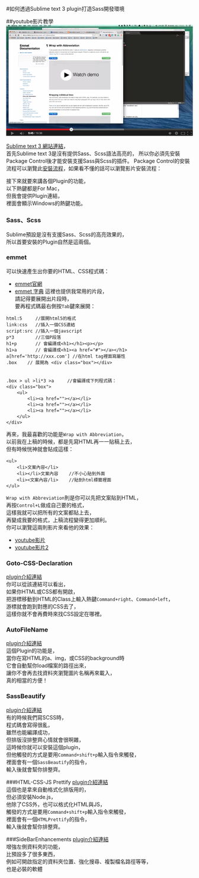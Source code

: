 #如何透過Sublime text 3 plugin打造Sass開發環境

##youtube影片教學  
<a href="https://www.youtube.com/watch?v=GFzjOzwtcxA&feature=youtu.be" target="_blank">![](/images/sass/20141011-1.png)</a> 

<a href="http://www.sublimetext.com/3" target="_blank">Sublime text 3 網站連結</a>，  
首先Sublime text 3是沒有提供Sass、Scss語法高亮的，
所以你必須先安裝 Package Control後才能安裝支援Sass與Scss的插件。
Package Control的安裝流程可以瀏覽此<a href="https://sublime.wbond.net/installation" target="_blank">安裝流程</a>，如果看不懂的話可以瀏覽影片安裝流程：  

接下來就要來講各個Plugin的功能，  
以下熱鍵都是For Mac，  
但我會提供Plugin連結，  
裡面會顯示Windows的熱鍵功能。  

### Sass、Scss

Sublime預設是沒有支援Sass、Scss的高亮效果的，  
所以首要安裝的Plugin自然是這兩個。

### emmet
可以快速產生出你要的HTML、CSS程式碼：  
* <a href="http://docs.emmet.io/" target="_blank">emmet官網</a>
* <a href="http://docs.emmet.io/cheat-sheet/" target="_blank">emmet 字典</a>
這裡也提供我常用的片段，  
請記得要展開出片段時，  
要再程式碼最右側按`Tab`鍵來展開：
```
html:5     //展開html5的格式
link:css   //插入一個CSS連結
script:src //插入一個javscript
p*3        //三個P段落
h1+p       // 會編譯成<h1></h1><p></p>
h1>a       // 會編譯成<h1><a href="#"></a></h1>
a[href='http://xxx.com'] //在html tag裡面寫屬性
.box    // 展開為 <div class="box"></div>


.box > ul >li*3 >a     //會編譯成下列程式碼：
<div class="box">
	<ul>
		<li><a href=""></a></li>
		<li><a href=""></a></li>
		<li><a href=""></a></li>
	</ul>
</div>
```
再來，我最喜歡的功能是`Wrap with Abbreviation`，  
以前我在上稿的時候，都是先寫HTML再一一貼稿上去，  
但有時候恍神就會貼成這樣：   
```
<ul>
	<li>文案內容</li>
	<li></li>文案內容    //不小心貼到外面
	<li><文案內容/li>    //貼到html標籤裡面
</ul>
```
`Wrap with Abbreviation`則是你可以先把文案貼到HTML，  
再按`Control+L`做成自己要的格式，  
這樣我就可以把所有的文案都貼上去，  
再變成我要的格式，上稿流程變得更加順利。  
你可以瀏覽這兩則影片來看他的效果：  
* <a href="https://www.youtube.com/watch?v=GFzjOzwtcxA#t=345">youtube影片</a>
* <a href="https://www.youtube.com/watch?v=zKjDFBeIS20">youtube影片2</a>

### Goto-CSS-Declaration
<a href="https://sublime.wbond.net/packages/Goto-CSS-Declaration">plugin介紹連結</a>  
你可以從該連結可以看出，  
如果你HTML或CSS都有開啟，  
把游標移動到HTML的Class上輸入熱鍵`Command+right`、`Command+left`，  
游標就會跑到對應的CSS去了，  
這樣你就不會再費時來找CSS設定在哪裡。  

### Auto​File​Name
<a href="https://sublime.wbond.net/packages/AutoFileName">plugin介紹連結</a>  
這個Plugin的功能是，  
當你在寫HTML的a、img，或CSS的background時  
它會自動幫你load檔案的路徑出來，  
讓你不會再去找資料夾瀏覽圖片名稱再來載入，  
真的相當的方便！  

### Sass​Beautify
<a href="https://sublime.wbond.net/packages/SassBeautify">plugin介紹連結</a>  
有的時候我們寫SCSS時，  
程式碼會寫得很亂，  
雖然也能編譯成功，  
但排版沒排整齊心情就會很啊雜，  
這時候你就可以安裝這個plugin，  
但他觸發的方式是要用`Command+shift+p`輸入指令來觸發，  
裡面會有一個`Sass​Beautify`的指令，  
輸入後就會幫你排整齊。 

###HTML-CSS-JS Prettify
<a href="https://sublime.wbond.net/packages/HTML-CSS-JS%20Prettify">plugin介紹連結</a>   
這個也是拿來自動格式化排版用的，  
但必須安裝Node.js，  
他除了CSS外，也可以格式化HTML與JS，  
觸發的方式是要用`Command+shift+p`輸入指令來觸發，  
裡面會有一個`HTMLPrettify`的指令，  
輸入後就會幫你排整齊。

###SideBarEnhancements
<a href="https://sublime.wbond.net/packages/SideBarEnhancements">plugin介紹連結</a>   
增強左側資料夾的功能，  
比預設多了很多東西，  
例如可開啟指定的資料夾位置、強化搜尋、複製檔名路徑等等，  
也是必裝的軟體
